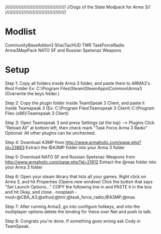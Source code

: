 ////////////////////////////////////////
//Dogs of the State Modpack for Arma 3//
////////////////////////////////////////

Modlist
=======
CommunityBaseAddon3
ShacTacHUD
TMR
TaskForceRadio
Arma3MapPack
NATO SF and Russian Spetsnaz Weapons

Setup
=====

Step 1: Copy all folders inside Arma 3 folder, and paste them to ARMA3's Root Folder 
Ex: C:\Program Files\Steam\SteamApps\Common\Arma3\
(Overwrite the keys folder.)

Step 2: Copy the plugin folder inside TeamSpeak 3 Client, and paste it inside
Teamspeak 3 (Ex: C:\Program Files\Teamspeak 3 Client\ <OR> C:\Program Files (x86)\Teamspeak 3 Client\)

Step 3: Open Teamspeak 3 and press Settings (at the top) --> Plugins
Click "Reload All" at bottom left, then check mark "Task Force Arma 3 Radio"
Optional: All other plugins can be unchecked.

Step 4: Download A3MP from http://www.armaholic.com/page.php?id=23863
Extract the @A3MP folder into your Arma 3 folder

Step 5: Download NATO SF and Russian Spetsnaz Weapons from http://www.armaholic.com/page.php?id=21912
Extract the @mas folder into your Arma 3 folder

Step 6: Open your steam library that lists all your games.
Right click on Arma 3, and hit Properties (Opens new window)
Click the button that says "Set Launch Options..."
COPY the following line in and PASTE it in the box and hit Okay, and close.
-nosplash -mod=@CBA_A3;@sthud;@tmr;@task_force_radio;@A3MP;@mas

Step 7: After running Arma3, go into configure hotkeys, and into the multiplayer options
delete the binding for Voice over Net and push to talk.

Step 8: Congrats you're done. If something goes wrong ask Cody in TeamSpeak.